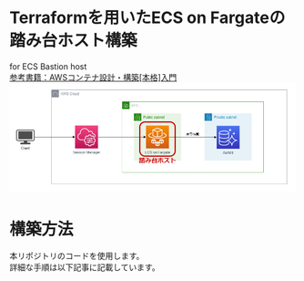 # Terraformを用いたECS on Fargateの踏み台ホスト構築
for ECS Bastion host  
[参考書籍：AWSコンテナ設計・構築[本格]入門](https://www.amazon.co.jp/AWS%E3%82%B3%E3%83%B3%E3%83%86%E3%83%8A%E8%A8%AD%E8%A8%88%E3%83%BB%E6%A7%8B%E7%AF%89-%E6%9C%AC%E6%A0%BC-%E5%85%A5%E9%96%80-%E6%A0%AA%E5%BC%8F%E4%BC%9A%E7%A4%BE%E9%87%8E%E6%9D%91%E7%B7%8F%E5%90%88%E7%A0%94%E7%A9%B6%E6%89%80/dp/4815607656?__mk_ja_JP=%E3%82%AB%E3%82%BF%E3%82%AB%E3%83%8A&crid=3M50R3784FE0U&keywords=AWS+%E3%82%B3%E3%83%B3%E3%83%86%E3%83%8A&qid=1644399270&sprefix=aws+%E3%82%B3%E3%83%B3%E3%83%86%E3%83%8A%2Caps%2C163&sr=8-1&linkCode=ll1&tag=dogharasu0f-22&linkId=a1e6db1e8f7aff9c33451c9942e4fb74&language=ja_JP&ref_=as_li_ss_tl)
![](./images/ecs-bastion.dio.png)

# 構築方法
本リポジトリのコードを使用します。  
詳細な手順は以下記事に記載しています。
